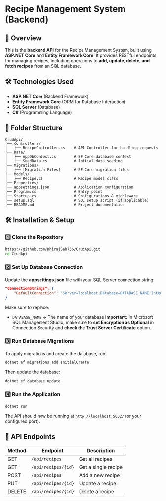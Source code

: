 ﻿# Recipe Management System (Backend)

## 📌 Overview
This is the **backend API** for the Recipe Management System, built using **ASP.NET Core** and **Entity Framework Core**. It provides RESTful endpoints for managing recipes, including operations to **add, update, delete, and fetch recipes** from an SQL database.

## 🛠️ Technologies Used
- **ASP.NET Core** (Backend Framework)
- **Entity Framework Core** (ORM for Database Interaction)
- **SQL Server** (Database)
- **C#** (Programming Language)

## 📂 Folder Structure
```
CrudApi/
│── Controllers/
│   ├── RecipeController.cs    # API Controller for handling requests
│── Data/
│   ├── AppDbContext.cs        # EF Core database context
│   ├── SeedData.cs            # Initial data seeding
│── Migrations/
│   ├── [Migration Files]      # EF Core migration files
│── Models/
│   ├── Recipe.cs              # Recipe model class
│── Properties/
│── appsettings.json           # Application configuration
│── Program.cs                 # Entry point
│── Startup.cs                 # Configurations & middleware
│── setup.sql                  # SQL setup script (if applicable)
│── README.md                  # Project documentation
```

## 🛠️ Installation & Setup
### 1️⃣ Clone the Repository
```sh
https://github.com/DhirajSah736/CrudApi.git
cd CrudApi
```

### 2️⃣ Set Up Database Connection
Update the **appsettings.json** file with your SQL Server connection string:
```json
"ConnectionStrings": {
    "DefaultConnection": "Server=localhost;Database=DATABASE_NAME;Integrated Security=True;Encrypt=False;Trusted_Connection=True;MultipleActiveResultSets=true"
}
```
Make sure to replace:
- `DATABASE_NAME` → The name of your database
 **Important:** In Microsoft SQL Management Studio, make sure to **set Encryption as Optional** in Connection Security and **check the Trust Server Certificate** option.

### 3️⃣ Run Database Migrations
To apply migrations and create the database, run:
```sh
dotnet ef migrations add InitialCreate
```
Then update the database:
```sh
dotnet ef database update
```

### 4️⃣ Run the Application
```sh
dotnet run
```
The API should now be running at `http://localhost:5032/` (or your configured port).

## 🔗 API Endpoints
| Method | Endpoint             | Description              |
|--------|----------------------|--------------------------|
| GET    | `/api/recipes`       | Get all recipes         |
| GET    | `/api/recipes/{id}`  | Get a single recipe     |
| POST   | `/api/recipes`       | Add a new recipe        |
| PUT    | `/api/recipes/{id}`  | Update a recipe         |
| DELETE | `/api/recipes/{id}`  | Delete a recipe         |





